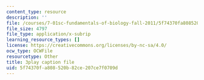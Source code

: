 ```yaml
---
content_type: resource
description: ''
file: /courses/7-01sc-fundamentals-of-biology-fall-2011/5f74370fa808520b82ce207ce7f0709d_LvLbaVW84nE.vtt
file_size: 4797
file_type: application/x-subrip
learning_resource_types: []
license: https://creativecommons.org/licenses/by-nc-sa/4.0/
ocw_type: OCWFile
resourcetype: Other
title: 3play caption file
uid: 5f74370f-a808-520b-82ce-207ce7f0709d
---
```

